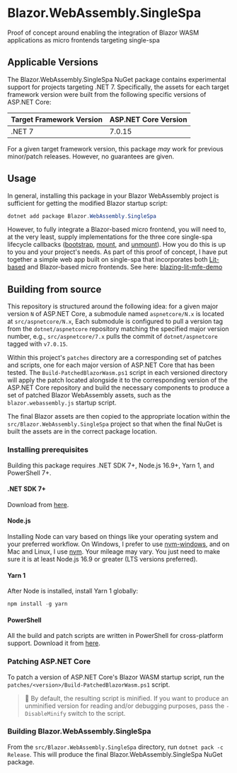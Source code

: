 # Blazor.WebAssembly.SingleSpa

Proof of concept around enabling the integration of Blazor WASM applications as micro frontends
targeting single-spa

## Applicable Versions

The Blazor.WebAssembly.SingleSpa NuGet package contains experimental support for projects targeting
.NET 7. Specifically, the assets for each target framework version were built from the following
specific versions of ASP.NET Core:

Target Framework Version | ASP.NET Core Version
-------------------------|---------------------
.NET 7                   | 7.0.15

For a given target framework version, this package _may_ work for previous minor/patch releases.
However, no guarantees are given.

## Usage

In general, installing this package in your Blazor WebAssembly project is sufficient for getting the
modified Blazor startup script:

```powershell
dotnet add package Blazor.WebAssembly.SingleSpa
```

However, to fully integrate a Blazor-based micro frontend, you will need to, at the very least,
supply implementations for the three core single-spa lifecycle callbacks
([bootstrap](https://single-spa.js.org/docs/building-applications#bootstrap),
[mount](https://single-spa.js.org/docs/building-applications#mount), and
[unmount](https://single-spa.js.org/docs/building-applications#unmount)). How you do this is up to
you and your project's needs. As part of this proof of concept, I have put together a simple web
app built on single-spa that incorporates both [Lit-based](https://lit.dev/) and Blazor-based
micro frontends. See here: [blazing-lit-mfe-demo](https://github.com/mvromer/blazing-lit-mfe-demo)

## Building from source

This repository is structured around the following idea: for a given major version `N` of ASP.NET
Core, a submodule named `aspnetcore/N.x` is located at `src/aspnetcore/N.x`, Each submodule is
configured to pull a version tag from the `dotnet/aspnetcore` repository matching the specified
major version number, e.g., `src/aspnetcore/7.x` pulls the commit of `dotnet/aspnetcore` tagged with
`v7.0.15`.

Within this project's `patches` directory are a corresponding set of patches and scripts, one for
each major version of ASP.NET Core that has been tested. The `Build-PatchedBlazorWasm.ps1` script in
each versioned directory will apply the patch located alongside it to the corresponding version of
the ASP.NET Core repository and build the necessary components to produce a set of patched Blazor
WebAssembly assets, such as the `blazor.webassembly.js` startup script.

The final Blazor assets are then copied to the appropriate location within the
`src/Blazor.WebAssembly.SingleSpa` project so that when the final NuGet is built the assets are in
the correct package location.

### Installing prerequisites

Building this package requires .NET SDK 7+, Node.js 16.9+, Yarn 1, and PowerShell 7+.

#### .NET SDK 7+

Download from [here](https://dotnet.microsoft.com/en-us/download).

#### Node.js

Installing Node can vary based on things like your operating system and your preferred workflow.
On Windows, I prefer to use [nvm-windows](https://github.com/coreybutler/nvm-windows), and on Mac
and Linux, I use [nvm](https://github.com/nvm-sh/nvm). Your mileage may vary. You just need to make
sure it is at least Node.js 16.9 or greater (LTS versions preferred).

#### Yarn 1

After Node is installed, install Yarn 1 globally:

```powershell
npm install -g yarn
```

#### PowerShell

All the build and patch scripts are written in PowerShell for cross-platform support. Download it
from [here](https://learn.microsoft.com/en-us/powershell/scripting/install/installing-powershell?view=powershell-7.3).

### Patching ASP.NET Core

To patch a version of ASP.NET Core's Blazor WASM startup script, run the
`patches/<version>/Build-PatchedBlazorWasm.ps1` script.

> :rocket: By default, the resulting script is minified. If you want to produce an unminified
> version for reading and/or debugging purposes, pass the `-DisableMinify` switch to the script.

### Building Blazor.WebAssembly.SingleSpa

From the `src/Blazor.WebAssembly.SingleSpa` directory, run `dotnet pack -c Release`. This will
produce the final Blazor.WebAssembly.SingleSpa NuGet package.
